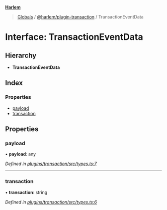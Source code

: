 **[Harlem](../README.md)**

> [Globals](../README.md) / [@harlem/plugin-transaction](../modules/_harlem_plugin_transaction.md) / TransactionEventData

# Interface: TransactionEventData

## Hierarchy

* **TransactionEventData**

## Index

### Properties

* [payload](_harlem_plugin_transaction.transactioneventdata.md#payload)
* [transaction](_harlem_plugin_transaction.transactioneventdata.md#transaction)

## Properties

### payload

•  **payload**: any

*Defined in [plugins/transaction/src/types.ts:7](https://github.com/andrewcourtice/harlem/blob/f05da99/plugins/transaction/src/types.ts#L7)*

___

### transaction

•  **transaction**: string

*Defined in [plugins/transaction/src/types.ts:6](https://github.com/andrewcourtice/harlem/blob/f05da99/plugins/transaction/src/types.ts#L6)*
